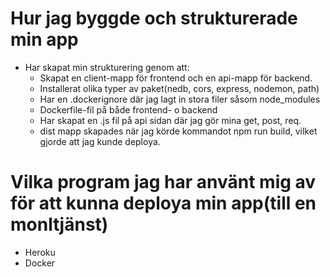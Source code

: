 # Hur jag byggde och strukturerade min app

* Har skapat min strukturering genom att:
    * Skapat en client-mapp för frontend och en api-mapp för backend.
    * Installerat olika typer av paket(nedb, cors, express, nodemon, path)
    * Har en .dockerignore där jag lagt in stora filer såsom node_modules
    * Dockerfile-fil på både frontend- o backend
    * Har skapat en .js fil på api sidan där jag gör mina get, post, req. 
    * dist mapp skapades när jag körde kommandot npm run build, vilket gjorde att jag kunde deploya.

# Vilka program jag har använt mig av för att kunna deploya min app(till en monltjänst)

* Heroku
* Docker

# 